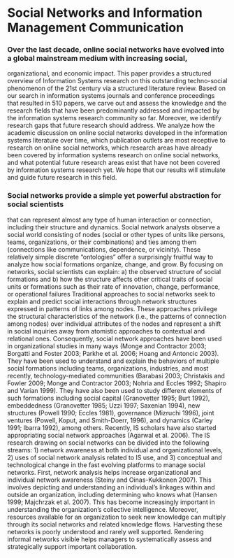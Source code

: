 # Social Networks and Information Management Communication

### Over the last decade, online social networks have evolved into a global mainstream medium with increasing social,
organizational, and economic impact. This paper provides a structured overview of Information Systems research on
this outstanding techno-social phenomenon of the 21st century via a structured literature review. Based on our
search in information systems journals and conference proceedings that resulted in 510 papers, we carve out and
assess the knowledge and the research fields that have been predominantly addressed and impacted by the
information systems research community so far. Moreover, we identify research gaps that future research should
address. We analyze how the academic discussion on online social networks developed in the information systems
literature over time, which publication outlets are most receptive to research on online social networks, which
research areas have already been covered by information systems research on online social networks, and what
potential future research areas exist that have not been covered by information systems research yet. We hope that
our results will stimulate and guide future research in this field.

### Social networks provide a simple yet powerful abstraction for social scientists
  that can represent almost any type of human interaction or connection, including their structure and dynamics. Social
  network analysts observe a social world consisting of nodes (social or other types of units like
  persons, teams, organizations, or their combinations) and ties among them (connections like
  communications, dependence, or vicinity). These relatively simple discrete “ontologies” offer a
  surprisingly fruitful way to analyze how social formations organize, change, and grow. By focusing on
  networks, social scientists can explain: a) the observed structure of social formations and b) how the
  structure affects other critical traits of social units or formations such as their rate of innovation,
  change, performance, or operational failures
  Traditional approaches to social networks seek to explain and predict social interactions through
  network structures expressed in patterns of links among nodes. These approaches privilege the
  structural characteristics of the network (i.e., the patterns of connection among nodes) over individual
  attributes of the nodes and represent a shift in social inquiries away from atomistic approaches to
  contextual and relational ones. Consequently, social network approaches have been used in
  organizational studies in many ways (Monge and Contractor 2003; Borgatti and Foster 2003; Parkhe
  et al. 2006; Hoang and Antoncic 2003). They have been used to understand and explain the
  behaviors of multiple social formations including teams, organizations, industries, and most recently,
  technology-mediated communities (Barabasi 2003; Christakis and Fowler 2009; Monge and
  Contractor 2003; Nohria and Eccles 1992; Shapiro and Varian 1999). They have also been used to
  study different elements of such formations including social capital (Granovetter 1995; Burt 1992),
  embeddedness (Granovetter 1985; Uzzi 1997; Saxenian 1994), new structures (Powell 1990; Eccles
  1981), governance (Mizruchi 1996), joint ventures (Powell, Koput, and Smith-Doerr, 1996), and
  dynamics (Carley 1991; Ibarra 1992), among others.
  Recently, IS scholars have also started appropriating social network approaches (Agarwal et al. 2006).
  The IS research drawing on social networks can be divided into the following streams: 1) network
  awareness at both individual and organizational levels, 2) uses of social network analysis related to
  IS use, and 3) conceptual and technological change in the fast evolving platforms to manage social
  networks.
  First, network analysis helps increase organizational and individual network awareness (Steiny and
  Oinas-Kukkonen 2007). This involves depicting and understanding an individual’s linkages within and
  outside an organization, including determining who knows what (Hansen 1999; Majchrzak et al. 2007).
  This has become increasingly important in understanding the organization’s collective intelligence.
  Moreover, resources available for an organization to seek new knowledge can multiply through its
  social networks and related knowledge flows. Harvesting these networks is poorly understood and
  rarely well supported. Rendering informal networks visible helps managers to systematically assess
  and strategically support important collaboration. 